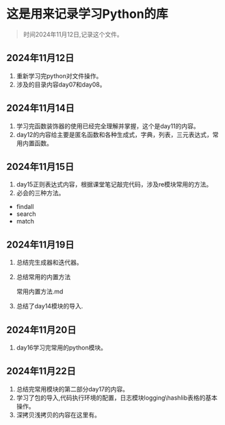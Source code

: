 # 这是用来记录学习Python的库

> 时间2024年11月12日,记录这个文件。

## 2024年11月12日
1. 重新学习完python对文件操作。
2. 涉及的目录内容day07和day08。

## 2024年11月14日
1. 学习完函数装饰器的使用已经完全理解并掌握，这个是day11的内容。
2. day12的内容给主要是匿名函数和各种生成式，字典，列表，三元表达式，常用内置函数。

## 2024年11月15日
1. day15正则表达式内容，根据课堂笔记敲完代码，涉及re模块常用的方法。
2. 必会的三种方法。
- findall
- search
- match

## 2024年11月19日

1. 总结完生成器和迭代器。
2. 总结常用的内置方法

   常用内置方法.md
3. 总结了day14模块的导入.

## 2024年11月20日

1. day16学习完常用的python模块。

## 2024年11月22日

1. 总结完常用模块的第二部分day17的内容。
2. 学习了包的导入,代码执行环境的配置，日志模块logging\hashlib表格的基本操作。
3. 深拷贝浅拷贝的内容在这里有。